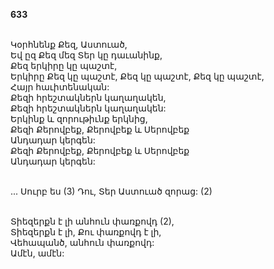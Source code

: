 **633**

\
Կօրհնենք Քեզ, Աստուած,\
Եվ ըզ Քեզ մեզ Տեր կը դաւանինք,\
Քեզ երկիրը կը պաշտէ,\
Երկիրը Քեզ կը պաշտէ, Քեզ կը պաշտէ, Քեզ կը պաշտէ,\
Հայր հաւիտենական:\
Քեզի հրեշտակներն կաղաղակեն,\
Քեզի հրեշտակներն կաղաղակեն:\
Երկինք և զորութիւնք երկնից,\
Քեզի Քերովբեք, Քերովբեք և Սերովբեք\
Անդադար կերգեն:\
Քեզի Քերովբեք, Քերովբեք և Սերովբեք\
Անդադար կերգեն:

\
 ... Սուրբ ես (3) Դու, Տեր Աստուած զորաց: (2)

\
Տիեզերքն է լի անհուն փառքովդ (2),\
Տիեզերքն է լի, Քու փառքովդ է լի,\
Վեհապանծ, անհուն փառքովդ:\
Ամէն, ամէն:
